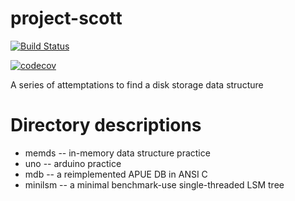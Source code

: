 # project-scott

[![Build Status](https://travis-ci.com/ICEYSELF/project-scott.svg?branch=master)](https://travis-ci.com/ICEYSELF/project-scott)

[![codecov](https://codecov.io/gh/ICEYSELF/project-scott/branch/master/graph/badge.svg)](https://codecov.io/gh/ICEYSELF/project-scott)


A series of attemptations to find a disk storage data structure

# Directory descriptions
* memds -- in-memory data structure practice
* uno -- arduino practice
* mdb -- a reimplemented APUE DB in ANSI C
* minilsm -- a minimal benchmark-use single-threaded LSM tree
